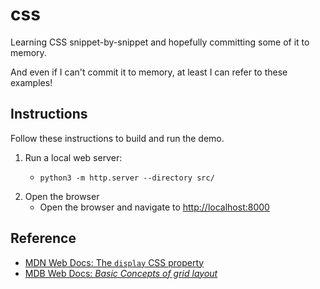 # css

Learning CSS snippet-by-snippet and hopefully committing some of it to memory.

And even if I can't commit it to memory, at least I can refer to these examples!


## Instructions

Follow these instructions to build and run the demo.

1. Run a local web server:
    * ```shell
      python3 -m http.server --directory src/
      ```
2. Open the browser
    * Open the browser and navigate to <http://localhost:8000>


## Reference

* [MDN Web Docs: The `display` CSS property](https://developer.mozilla.org/en-US/docs/Web/CSS/display)
* [MDB Web Docs: *Basic Concepts of grid layout*](https://developer.mozilla.org/en-US/docs/Web/CSS/CSS_Grid_Layout/Basic_Concepts_of_Grid_Layout)
